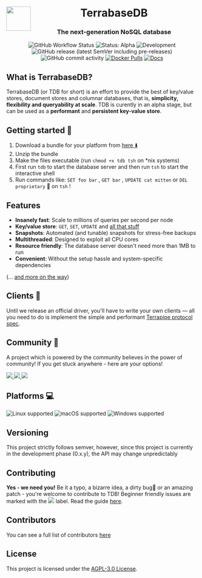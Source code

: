 <html>
<div align="center">
<img src="https://raw.githubusercontent.com/terrabasedb/docs/master/docs/assets/img/favicon.ico" height=64 width=64 style="float:left">
<h1>Terrabase<b>DB</b></h1><h3>The next-generation NoSQL database</h3>

![GitHub Workflow Status](https://img.shields.io/github/workflow/status/terrabasedb/terrabasedb/Tests?style=flat-square) ![Status: Alpha](https://img.shields.io/badge/status-alpha-critical?style=flat-square) ![Development](https://img.shields.io/badge/development-actively%20developed-32CD32?style=flat-square) ![GitHub release (latest SemVer including pre-releases)](https://img.shields.io/github/v/release/terrabasedb/terrabasedb?include_prereleases&sort=semver&style=flat-square) ![GitHub commit activity](https://img.shields.io/github/commit-activity/m/terrabasedb/terrabasedb?label=commits&style=flat-square)
[![Docker Pulls](https://img.shields.io/docker/pulls/terrabasedb/tdb?style=flat-square)](https://hub.docker.com/r/terrabasedb/tdb)
[![Docs](https://img.shields.io/badge/readthedocs-here-blueviolet?style=flat-square)](https://terrabasedb.github.io/docs)

</div>
</html>

## What is TerrabaseDB?

TerrabaseDB (or TDB for short) is an effort to provide the best of key/value stores, document stores and columnar databases, that is, **simplicity, flexibility and queryability at scale**. TDB is curently in an alpha stage, but can be used as a **performant** and **persistent key-value store**.

## Getting started 🚀

1. Download a bundle for your platform from [here ⬇️ ](https://github.com/terrabasedb/terrabase/releases)
2. Unzip the bundle
3. Make the files executable (run `chmod +x tdb tsh` on *nix systems)
4. First run `tdb` to start the database server and then run `tsh` to start the interactive shell
5. Run commands like: `SET foo bar` , `GET bar` , `UPDATE cat mitten` or `DEL proprietary` 🤪 on `tsh` !

## Features

- **Insanely fast**: Scale to millions of queries per second per node
- **Key/value store**: `GET`, `SET`, `UPDATE` and [all that stuff](https://terrabasedb.github.io/docs/List-Of-Actions)
- **Snapshots**: Automated (and tunable) snapshots for stress-free backups
- **Multithreaded**: Designed to exploit all CPU cores
- **Resource friendly**: The database server doesn't need more than 1MB to run
- **Convenient**: Without the setup hassle and system-specific dependencies

(... [and more on the way](https://github.com/terrabasedb/terrabasedb/labels/roadmap))

## Clients 🔌

Until we release an official driver, you'll have to write your own clients — all you need to do is implement the simple and performant [Terrapipe protocol spec](https://terrabasedb.github.io/docs/Protocols/terrapipe/).

## Community 👐

A project which is powered by the community believes in the power of community! If you get stuck anywhere - here are your options!
<html>
<a href="https://gitter.im/terrabasehq/community"><img src="https://img.shields.io/badge/chat%20on-gitter-ed1965?logo=gitter&style=flat-square"></img>
</a>
<a href="https://join.slack.com/t/terrabasedb/shared_invite/zt-fnkfgzf7-~WO~RzGUUvTiYV4iPAMiiQ"><img src="https://img.shields.io/badge/discuss%20on-slack-4A154B?logo=slack&style=flat-square"></img>
</a><a href="https://discord.gg/QptWFdx"><img src="https://img.shields.io/badge/talk-on%20discord-7289DA?logo=discord&style=flat-square"></img></a>
</html>

## Platforms 💻

![Linux supported](https://img.shields.io/badge/Linux%20x86__64-supported%20✓-228B22?style=flat-square&logo=linux) ![macOS supported](https://img.shields.io/badge/macOS%20x86__64-supported%20✓-228B22?style=flat-square&logo=apple) ![Windows supported](https://img.shields.io/badge/Windows%20x86__64-supported%20✓-228B22?style=flat-square&logo=windows)

## Versioning 

This project strictly follows semver, however, since this project is currently in the development phase (0.x.y), the API may change unpredictably

## Contributing

**Yes - we need you!** Be it a typo, a bizarre idea, a dirty bug🐞 or an amazing patch - you're welcome to contribute to TDB! Beginner friendly issues are marked with the [<img src=https://img.shields.io/badge/L--easy-C71585>](https://github.com/terrabasedb/terrabasedb/labels/L-easy) label. Read the guide [here](./CONTRIBUTING.md).

## Contributors

You can see a full list of contributors [here](https://ohsayan.github.io/thanks)

## License

This project is licensed under the [AGPL-3.0 License](./LICENSE).
